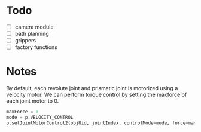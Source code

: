# Todo

- [ ] camera module
- [ ] path planning
- [ ] grippers
- [ ] factory functions

# Notes

By default, each revolute joint and prismatic joint is motorized using a velocity motor. We can perform torque control by setting the maxforce of each joint motor to 0.

```python
maxForce = 0
mode = p.VELOCITY_CONTROL
p.setJointMotorControl2(objUid, jointIndex, controlMode=mode, force=maxForce)
```
